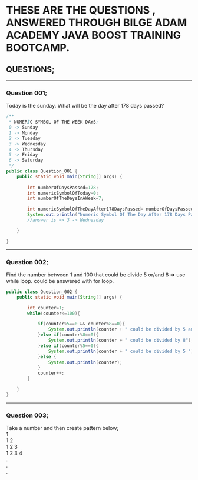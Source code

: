 
# THESE ARE THE QUESTIONS , ANSWERED THROUGH BILGE ADAM ACADEMY JAVA BOOST TRAINING BOOTCAMP.



## QUESTIONS;

---

### Question 001;
Today is the sunday. What will be the day after 178 days passed?

```java \n
/**
 * NUMERİC SYMBOL OF THE WEEK DAYS;
 0 -> Sunday
 1 -> Monday
 2 -> Tuesday
 3 -> Wednesday
 4 -> Thursday
 5 -> Friday
 6 -> Saturday
 */
public class Question_001 {
    public static void main(String[] args) {
    
        int numberOfDaysPassed=178;
        int numericSymbolOfToday=0;
        int numberOfTheDaysInAWeek=7;

        int numericSymbolOfTheDayAfter178DaysPassed= numberOfDaysPassed % numberOfTheDaysInAWeek;
        System.out.println("Numeric Symbol Of The Day After 178 Days Passed: ="+numericSymbolOfTheDayAfter178DaysPassed);
        //answer is => 3 -> Wednesday

    }

}
```
---
### Question 002;
Find the number between 1 and 100 that could be divide 5 or/and 8 => use while loop. could be answered with for loop.

```java \n
public class Question_002 {
    public static void main(String[] args) {

        int counter=1;
        while(counter<=100){

            if(counter%5==0 && counter%8==0){
                System.out.println(counter + " could be divided by 5 and 8");
            }else if(counter%8==0){
                System.out.println(counter + " could be divided by 8");
            }else if(counter%5==0){
                System.out.println(counter + " could be divided by 5 ");
            }else {
                System.out.println(counter);
            }
            counter++;
        }

    }
}
```
---
### Question 003;
Take a number and then create pattern below; <br>
1<br>
1 2<br>
1 2 3<br>
1 2 3 4<br>
.<br>
.<br>
.
``` java \n

```